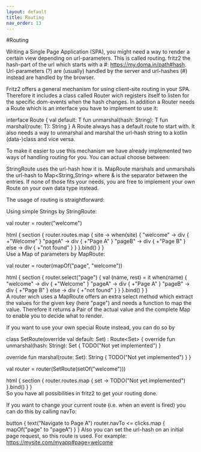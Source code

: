 ```yaml
---
layout: default
title: Routing
nav_order: 13
---
```

#Routing

Writing a Single Page Application (SPA), you might need a way to render a certain view depending on url-parameters. This is called routing. fritz2 the hash-part of the url which starts with a #: https://my.doma.in/path#hash. Url-parameters (?) are (usually) handled by the server and url-hashes (#) instead are handled by the browser.

Fritz2 offers a general mechanism for using client-site routing in your SPA. Therefore it includes a class called Router wich registers itself to listen for the specific dom-events when the hash changes. In addition a Router needs a Route which is an interface you have to implement to use it:

interface Route<T> {
    val default: T
    fun unmarshal(hash: String): T
    fun marshal(route: T): String
}
A Route always has a default route to start with. It also needs a way to unmarshal and marshal the url-hash string to a kotlin (data-)class and vice versa.

To make it easier to use this mechanism we have already implemented two ways of handling routing for you. You can actual choose between:

StringRoute uses the url-hash how it is.
MapRoute marshals and unmarshals the url-hash to Map<String,String> where & is the separator between the entries.
If none of those fits your needs, you are free to implement your own Route on your own data type instead.

The usage of routing is straightforward:

Using simple Strings by StringRoute:

val router = router("welcome")

html {
  section {
    router.routes.map { site ->
      when(site) {
          "welcome" -> div { +"Welcome" }
          "pageA" -> div { +"Page A" }
          "pageB" -> div { +"Page B" }
          else -> div { +"not found" }
      }
    }.bind()
  }
}       
Use a Map of parameters by MapRoute:

val router = router(mapOf("page", "welcome"))

html {
  section {
    router.select("page") {
      val (name, rest) = it
      when(name) {
          "welcome" -> div { +"Welcome" }
          "pageA" -> div { +"Page A" }
          "pageB" -> div { +"Page B" }
          else -> div { +"not found" }
      }
    }.bind()
  }
}       
A router wich uses a MapRoute offers an extra select method which extract the values for the given key (here "page") and needs a function to map the value. Therefore it returns a Pair of the actual value and the complete Map to enable you to decide what to render.

If you want to use your own special Route instead, you can do so by

class SetRoute(override val default: Set<String>) : Route<Set<String>> {
  override fun unmarshal(hash: String): Set<String> {
      TODO("Not yet implemented")
  }

  override fun marshal(route: Set<String>): String {
      TODO("Not yet implemented")
  }
}

val router = router(SetRoute(setOf("welcome")))

html {
  section {
    router.routes.map { set ->
      TODO("Not yet implemented")
    }.bind()
  }
}  
So you have all possibilities in fritz2 to get your routing done.

If you want to change your current route (i.e. when an event is fired) you can do this by calling navTo:

button {
    text("Navigate to Page A")
    router.navTo <= clicks.map { mapOf("page" to "pageA") }
}
Also you can set the url-hash on an initial page request, so this route is used. For example: https://mysite.com/myapp#page=welcome